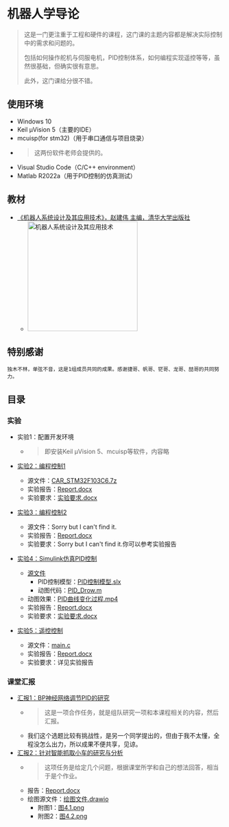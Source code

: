 # 机器人学导论

> 这是一门更注重于工程和硬件的课程，这门课的主题内容都是解决实际控制中的需求和问题的。
>
> 包括如何操作舵机与伺服电机，PID控制体系，如何编程实现遥控等等，虽然很基础，但确实很有意思。
>
> 此外，这门课给分很不错。

## 使用环境

* Windows 10
* Keil µVision 5（主要的IDE）
* mcuisp(for stm32)（用于串口通信与项目烧录）
* > 这两份软件老师会提供的。
* Visual Studio Code（C/C++ environment）
* Matlab R2022a（用于PID控制的仿真测试）

## 教材

* [《机器人系统设计及其应用技术》，赵建伟 主编，清华大学出版社](https://book.douban.com/subject/27190685/)
  * <img alt="机器人系统设计及其应用技术" width=256 src="https://bkimg.cdn.bcebos.com/pic/b219ebc4b74543a98226771833479d82b9014b90be9d?x-bce-process=image/resize,m_lfit,w_536,limit_1">

## 特别感谢

    独木不林，单弦不音，这是1组成员共同的成果。感谢捷哥、帆哥、铓哥、龙哥、喆哥的共同努力。

## 目录

### 实验

* 实验1：配置开发环境
  * > 即安装Keil µVision 5、mcuisp等软件，内容略

* [实验2：编程控制1](./Experiments/Exp2)
  * 源文件：[CAR_STM32F103C6.7z](./Experiments/Exp2/CAR_STM32F103C6.7z)
  * 实验报告：[Report.docx](./Experiments/Exp2/Report.docx)
  * 实验要求：[实验要求.docx](./Experiments/Exp2/实验要求.docx)

* [实验3：编程控制2](./Experiments/Exp3)
  * 源文件：Sorry but I can't find it.
  * 实验报告：[Report.docx](./Experiments/Exp3/Report.docx)
  * 实验要求：Sorry but I can't find it.你可以参考实验报告

* [实验4：Simulink仿真PID控制](./Experiments/Exp4)
  * [源文件](./Experiments/Exp4/Code)
    * PID控制模型：[PID控制模型.slx](./Experiments/Exp4/Code/PID控制模型.slx)
    * 动图代码：[PID_Drow.m](./Experiments/Exp4/Code/PID_Drow.m)
  * 动图效果：[PID曲线变化过程.mp4](。/Experiments/Exp4/PID曲线变化过程.mp4)
  * 实验报告：[Report.docx](./Experiments/Exp4/Report.docx)
  * 实验要求：[实验要求.docx](./Experiments/Exp4/实验要求.docx)
* [实验5：遥控控制](./Experiments/Exp5)
  * 源文件：[main.c](./Experiments/Exp5/Code/main.c)
  * 实验报告：[Report.docx](./Experiments/Exp5/Report.docx)
  * 实验要求：详见实验报告

### 课堂汇报

* [汇报1：BP神经网络调节PID的研究](./Experiments/Report1)
  * > 这是一项合作任务，就是组队研究一项和本课程相关的内容，然后汇报。
  * 我们这个选题比较有挑战性，是另一个同学提出的，但由于我不太懂，全程没怎么出力，所以成果不便共享，见谅。
* [汇报2：针对智能抓取小车的研究与分析](./Experiments/Report2)
  * > 这项任务是给定几个问题，根据课堂所学和自己的想法回答，相当于是个作业。
  * 报告：[Report.docx](./Experiments/Report2/Report.docx)
  * 绘图源文件：[绘图文件.drawio](./Experiments/Report2/绘图文件.drawio)
    * 附图1：[图4.1.png](./Experiments/Report2/图4.1.png)
    * 附图2：[图4.2.png](./Experiments/Report2/图4.2.png)

